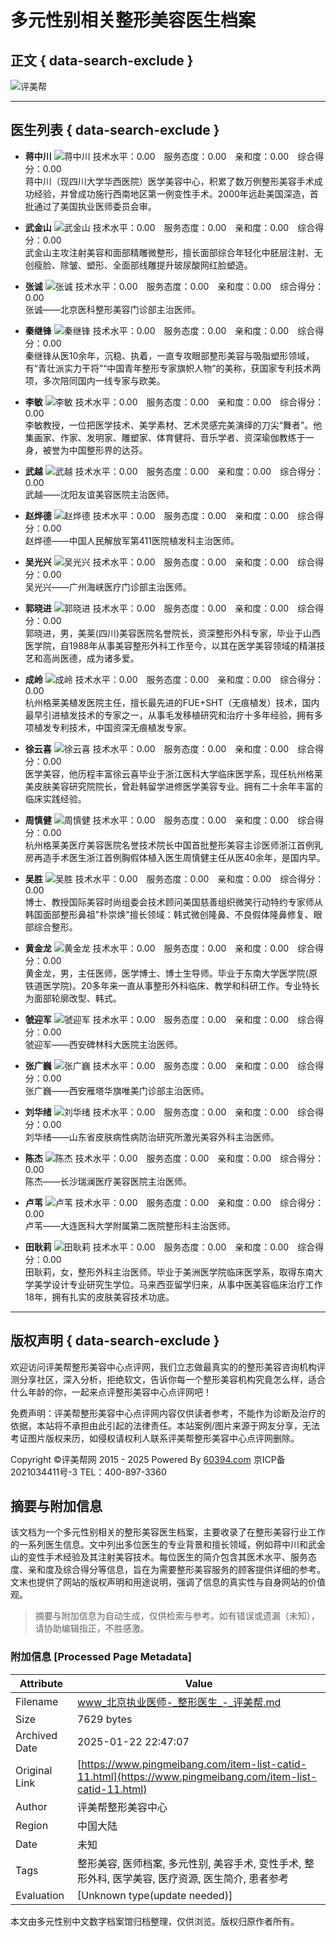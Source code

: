 # 多元性别相关整形美容医生档案

## 正文 { data-search-exclude }


![评美帮](/templates/main/default/files/img/logo.png)

---

## 医生列表 { data-search-exclude }

- **蒋中川**
  ![蒋中川](/uploads/pictures/2016-05/thumb_16_1464597810.jpg)
  技术水平：0.00　服务态度：0.00　亲和度：0.00　综合得分：0.00  
  蒋中川（现四川大学华西医院）医学美容中心，积累了数万例整形美容手术成功经验，并曾成功施行西南地区第一例变性手术。2000年远赴美国深造，首批通过了美国执业医师委员会审。

- **武金山**
  ![武金山](/uploads/pictures/2019-03/thumb_21_1551924099.jpg)
  技术水平：0.00　服务态度：0.00　亲和度：0.00　综合得分：0.00  
  武金山主攻注射美容和面部精雕微整形，擅长面部综合年轻化中胚层注射、无创瘦脸、除皱、塑形、全面部线雕提升玻尿酸网红脸塑造。

- **张诚**
  ![张诚](/uploads/pictures/2016-06-01/thumb_01_14646771541474.jpg)
  技术水平：0.00　服务态度：0.00　亲和度：0.00　综合得分：0.00  
  张诚——北京医科整形美容门诊部主治医师。

- **秦继锋**
  ![秦继锋](/uploads/pictures/2016-06-01/thumb_01_14646773435016.jpg)
  技术水平：0.00　服务态度：0.00　亲和度：0.00　综合得分：0.00  
  秦继锋从医10余年，沉稳、执着，一直专攻眼部整形美容与吸脂塑形领域，有“青壮派实力干将”“中国青年整形专家旗帜人物”的美称，获国家专利技术两项，多次陪同国内一线专家与欧美。

- **李敏**
  ![李敏](/uploads/pictures/2016-06-01/thumb_01_14646774546288.jpg)
  技术水平：0.00　服务态度：0.00　亲和度：0.00　综合得分：0.00  
  李敏教授，一位把医学技术、美学素材、艺术灵感完美演绎的刀尖“舞者”。他集画家、作家、发明家、雕塑家、体育健将、音乐学者、资深瑜伽教练于一身，被誉为中国整形界的达芬。

- **武越**
  ![武越](/uploads/pictures/2016-06-01/thumb_01_14646775636092.jpg)
  技术水平：0.00　服务态度：0.00　亲和度：0.00　综合得分：0.00  
  武越——沈阳友谊美容医院主治医师。

- **赵烨德**
  ![赵烨德](/uploads/pictures/2016-06-01/thumb_01_14646776499786.jpg)
  技术水平：0.00　服务态度：0.00　亲和度：0.00　综合得分：0.00  
  赵烨德——中国人民解放军第411医院植发科主治医师。

- **吴光兴**
  ![吴光兴](/uploads/pictures/2016-06-01/thumb_01_14646777622313.jpg)
  技术水平：0.00　服务态度：0.00　亲和度：0.00　综合得分：0.00  
  吴光兴——广州海峡医疗门诊部主治医师。

- **郭晓进**
  ![郭晓进](/uploads/pictures/2016-06-01/thumb_01_14646778974822.jpg)
  技术水平：0.00　服务态度：0.00　亲和度：0.00　综合得分：0.00  
  郭晓进，男，美莱(四川)美容医院名誉院长，资深整形外科专家，毕业于山西医学院，自1988年从事美容整形外科工作至今，以其在医学美容领域的精湛技艺和高尚医德，成为诸多爱。

- **成岭**
  ![成岭](/uploads/pictures/2016-06-01/thumb_01_14646800581901.jpg)
  技术水平：0.00　服务态度：0.00　亲和度：0.00　综合得分：0.00  
  杭州格莱美植发医院主任，擅长最先进的FUE+SHT（无痕植发）技术，国内最早引进植发技术的专家之一，从事毛发移植研究和治疗十多年经验，拥有多项植发专利技术，中国资深无痕植发专家。

- **徐云喜**
  ![徐云喜](/uploads/pictures/2016-06-01/thumb_01_14646800676712.jpg)
  技术水平：0.00　服务态度：0.00　亲和度：0.00　综合得分：0.00  
  医学美容，他历程丰富徐云喜毕业于浙江医科大学临床医学系，现任杭州格莱美皮肤美容研究院院长，曾赴韩留学进修医学美容专业。拥有二十余年丰富的临床实践经验。

- **周慎健**
  ![周慎健](/uploads/pictures/2016-06-01/thumb_01_14646800797337.jpg)
  技术水平：0.00　服务态度：0.00　亲和度：0.00　综合得分：0.00  
  杭州格莱美医疗美容医院名誉技术院长中国首批整形美容主诊医师浙江首例乳房再造手术医生浙江首例胸假体植入医生周慎健主任从医40余年，是国内早。

- **吴胜**
  ![吴胜](/uploads/pictures/2016-06-01/thumb_01_14646800832702.jpg)
  技术水平：0.00　服务态度：0.00　亲和度：0.00　综合得分：0.00  
  博士、教授国际美容时尚组委会技术顾问美国慈善组织微笑行动特约专家师从韩国面部整形鼻祖"朴崇焕"擅长领域：韩式微创隆鼻、不良假体隆鼻修复、眼部综合整形。

- **黄金龙**
  ![黄金龙](/uploads/pictures/2016-06-01/thumb_01_14646801028953.jpg)
  技术水平：0.00　服务态度：0.00　亲和度：0.00　综合得分：0.00  
  黄金龙，男，主任医师，医学博士、博士生导师。毕业于东南大学医学院(原铁道医学院)。20多年来一直从事整形外科临床、教学和科研工作。专业特长为面部轮廓改型、韩式。

- **虢迎军**
  ![虢迎军](/uploads/pictures/2016-06-01/thumb_01_14646801139728.jpg)
  技术水平：0.00　服务态度：0.00　亲和度：0.00　综合得分：0.00  
  虢迎军——西安碑林科大医院主治医师。

- **张广巍**
  ![张广巍](/uploads/pictures/2016-06-01/thumb_01_14646801742003.jpg)
  技术水平：0.00　服务态度：0.00　亲和度：0.00　综合得分：0.00  
  张广巍——西安雁塔华旗唯美门诊部主治医师。

- **刘华绪**
  ![刘华绪](/uploads/pictures/2016-06-01/thumb_01_14646803253432.jpg)
  技术水平：0.00　服务态度：0.00　亲和度：0.00　综合得分：0.00  
  刘华绪——山东省皮肤病性病防治研究所激光美容外科主治医师。

- **陈杰**
  ![陈杰](/uploads/pictures/2016-06-01/thumb_01_14646803586344.jpg)
  技术水平：0.00　服务态度：0.00　亲和度：0.00　综合得分：0.00  
  陈杰——长沙瑞澜医疗美容医院主治医师。

- **卢苇**
  ![卢苇](/uploads/pictures/2016-06-01/thumb_01_14646803919330.jpg)
  技术水平：0.00　服务态度：0.00　亲和度：0.00　综合得分：0.00  
  卢苇——大连医科大学附属第二医院整形科主治医师。

- **田耿莉**
  ![田耿莉](/uploads/pictures/2016-06-01/thumb_01_14646804058125.jpg)
  技术水平：0.00　服务态度：0.00　亲和度：0.00　综合得分：0.00  
  田耿莉，女，整形外科主治医师。毕业于美洲医学院临床医学系，取得东南大学美学设计专业研究生学位。马来西亚留学归来，从事中医美容临床治疗工作18年，拥有扎实的皮肤美容技术功底。

---

## 版权声明 { data-search-exclude }
欢迎访问评美帮整形美容中心点评网，我们立志做最真实的的整形美容咨询机构评测分享社区，深入分析，拒绝软文，告诉你每一个整形美容机构究竟怎么样，适合什么年龄的你，一起来点评整形美容中心点评网吧！ 

免费声明：评美帮整形美容中心点评网内容仅供读者参考，不能作为诊断及治疗的依据，本站将不承担由此引起的法律责任。本站案例/图片来源于网友分享，无法考证图片版权来历，如侵权请权利人联系评美帮整形美容中心点评网删除。 

Copyright ©评美帮网 2015 - 2025 Powered By [60394.com](https://www.60394.com/)  京ICP备2021034411号-3  TEL：400-897-3360
<!-- tcd_original_link https://www.pingmeibang.com/item-list-catid-11.html -->


## 摘要与附加信息

<!-- tcd_abstract -->
该文档为一个多元性别相关的整形美容医生档案，主要收录了在整形美容行业工作的一系列医生信息。文中列出多位医生的专业背景和擅长领域，例如蒋中川和武金山的变性手术经验及其注射美容技术。每位医生的简介包含其医术水平、服务态度、亲和度及综合得分等信息，旨在为需要整形美容服务的顾客提供详细的参考。文末也提供了网站的版权声明和用途说明，强调了信息的真实性与自身网站的价值观。
<!-- tcd_abstract_end -->

> 摘要与附加信息为自动生成，仅供检索与参考。如有错误或遗漏（未知），请协助编辑指正，不胜感激。

### 附加信息 [Processed Page Metadata]

| Attribute       | Value                                  |
|-----------------|----------------------------------------|
| Filename        | www_北京执业医师-_整形医生_-_评美帮.md                             |
| Size            | 7629 bytes                           |
| Archived Date   | 2025-01-22 22:47:07                             |
| Original Link   | [https://www.pingmeibang.com/item-list-catid-11.html](https://www.pingmeibang.com/item-list-catid-11.html)                       |
| Author          | 评美帮整形美容中心                               |
| Region          | 中国大陆                               |
| Date            | 未知                                 |
| Tags            | 整形美容, 医师档案, 多元性别, 美容手术, 变性手术, 整形外科, 医学美容, 医疗资源, 医生简介, 患者参考                                 |
| Evaluation            | [Unknown type(update needed)]                                 |
<!-- tcd_table_end -->

本文由多元性别中文数字档案馆归档整理，仅供浏览。版权归原作者所有。
